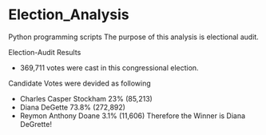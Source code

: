 # Election_Analysis
Python programming scripts
The purpose of this analysis is electional audit.

Election-Audit Results
- 369,711 votes were cast in this congressional election. 

Candidate Votes were devided as following
- Charles Casper Stockham 23% (85,213)
- Diana DeGette 73.8% (272,892)
- Reymon Anthony Doane 3.1% (11,606)
Therefore the Winner is Diana DeGrette!
